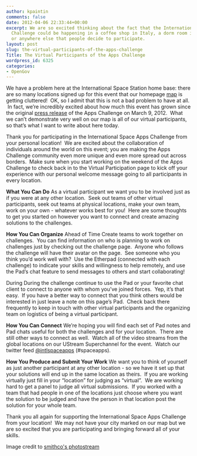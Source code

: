 ```yaml
---
author: kpaintin
comments: false
date: 2012-04-06 22:33:44+00:00
excerpt: We are so excited thinking about the fact that the International Space Apps
  Challenge could be happening in a coffee shop in Italy, a dorm room in Michigan
  or anywhere else that people decide to participate.
layout: post
slug: the-virtual-participants-of-the-apps-challenge
Title: The Virtual Participants of the Apps Challenge
wordpress_id: 6325
categories:
- OpenGov
---
```


We have a problem here at the International Space Station home base: there are so many locations signed up for this event that our homepage [map](http://spaceappschallenge.org) is getting cluttered!  OK, so I admit that this is not a bad problem to have at all.  In fact, we’re incredibly excited about how much this event has grown since the original [press release](http://goo.gl/GGVXb) of the Apps Challenge on March 9, 2012.  What we can’t demonstrate very well on our map is all of our virtual participants, so that’s what I want to write about here today.



Thank you for participating in the International Space Apps Challenge from your personal location!  We are excited about the collaboration of individuals around the world on this event; you are making the Apps Challenge community even more unique and even more spread out across borders.  Make sure when you start working on the weekend of the Apps Challenge to check back in to the Virtual Participation page to kick off your experience with our personal welcome message going to all participants in every location.

**What You Can Do**
As a virtual participant we want you to be involved just as if you were at any other location.  Seek out teams of other virtual participants, seek out teams at physical locations, make your own team, work on your own - whatever works best for you!  Here are some thoughts to get you started on however you want to connect and create amazing solutions to the challenges.

**How You Can Organize**
Ahead of Time
Create teams to work together on challenges.  You can find information on who is planning to work on challenges just by checking out the challenge page.  Anyone who follows the challenge will have their avatar on the page.  See someone who you think you’d work well with?  Use the Etherpad (connected with each challenge) to indicate your skills and willingness to help remotely, and use the Pad’s chat feature to send messages to others and start collaborating!

During
During the challenge continue to use the Pad or your favorite chat client to connect to anyone with whom you’ve joined forces.  Yep, it’s that easy.  If you have a better way to connect that you think others would be interested in just leave a note on this page’s Pad.  Check back there frequently to keep in touch with other virtual participants and the organizing team on logistics of being a virtual participant.

**How You Can Connect**
We’re hoping you will find each set of Pad notes and Pad chats useful for both the challenges and for your location.  There are still other ways to connect as well.  Watch all of the video streams from the global locations on our UStream Superchannel for the event.  Watch our twitter feed [@intlspaceapps](http://twitter.com/intlspaceapps) (#spaceapps).

**How You Produce and Submit Your Work**
We want you to think of yourself as just another participant at any other location - so we have it set up that your solutions will end up in the same location as theirs.  If you are working virtually just fill in your “location” for judging as “virtual”.  We are working hard to get a panel to judge all virtual submissions.  If you worked with a team that had people in one of the locations just choose where you want the solution to be judged and have the person in that location post the solution for your whole team.

Thank you all again for supporting the International Space Apps Challenge from your location!  We may not have your city marked on our map but we are so excited that you are participating and bringing forward all of your skills.



Image credit to [smithco's photostream](http://www.flickr.com/photos/smithco/with/508827350/)



